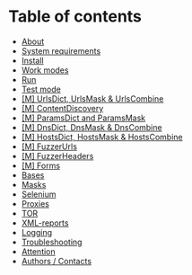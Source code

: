 # Table of contents

* [About](README.md)
* [System requirements](system-requirements.md)
* [Install](install.md)
* [Work modes](work-modes.md)
* [Run](run.md)
* [Test mode](test-mode.md)
* [\[M\] UrlsDict, UrlsMask & UrlsCombine](m-dafsdict-dafsmask-and-dafscombine.md)
* [\[M\] ContentDiscovery](m-contentdiscovery.md)
* [\[M\] ParamsDict and ParamsMask](m-paramsbruterdict-and-paramsbrutermask.md)
* [\[M\] DnsDict, DnsMask & DnsCombine](m-dnsbruterdict-dnsbrutermask-and-dnsbrutercombine.md)
* [\[M\] HostsDict, HostsMask & HostsCombine](m-hostsbruterdict-hostsbrutermask-and-hostsbrutercombine.md)
* [\[M\] FuzzerUrls](m-fuzzerurls.md)
* [\[M\] FuzzerHeaders](m-fuzzerheaders.md)
* [\[M\] Forms](m-formbruter.md)
* [Bases](bases.md)
* [Masks](masks.md)
* [Selenium](selenium.md)
* [Proxies](proxies.md)
* [TOR](tor.md)
* [XML-reports](xml-reports.md)
* [Logging](logging.md)
* [Troubleshooting](troubleshooting.md)
* [Attention](attention.md)
* [Authors / Contacts](authors-contacts.md)

